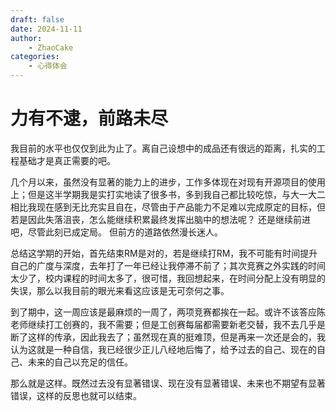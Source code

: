 ```yaml
---
draft: false
date: 2024-11-11
author:
    - ZhaoCake
categories:
    - 心得体会
---
```


# 力有不逮，前路未尽 

我目前的水平也仅仅到此为止了。离自己设想中的成品还有很远的距离，扎实的工程基础才是真正需要的吧。

几个月以来，虽然没有显著的能力上的进步，工作多体现在对现有开源项目的使用上；但是这半学期我是实打实地读了很多书，多到我自己都比较吃惊，与大一大二相比我现在感到无比充实且自在，尽管由于产品能力不足难以完成原定的目标，但若是因此失落沮丧，怎么能继续积累最终发挥出脑中的想法呢？
还是继续前进吧，尽管此刻已成定局。
但前方的道路依然漫长迷人。

总结这学期的开始，首先结束RM是对的，若是继续打RM，我不可能有时间提升自己的广度与深度，去年打了一年已经让我停滞不前了；其次竞赛之外实践的时间太少了，校内课程的时间太多了，很可惜，我回想起来，在时间分配上没有明显的失误，那么以我目前的眼光来看这应该是无可奈何之事。

到了期中，这一周应该是最麻烦的一周了，两项竞赛都挨在一起。或许不该答应陈老师继续打工创赛的，我不需要；但是工创赛每届都需要新老交替，我不去几乎是断了这样的传承，因此我去了；虽然现在真的挺难顶，但是再来一次还是会的，我认为这就是一种自信，我已经很少正儿八经地后悔了，给予过去的自己、现在的自己、未来的自己以充足的信任。

那么就是这样。既然过去没有显著错误、现在没有显著错误、未来也不期望有显著错误，这样的反思也就可以结束。


